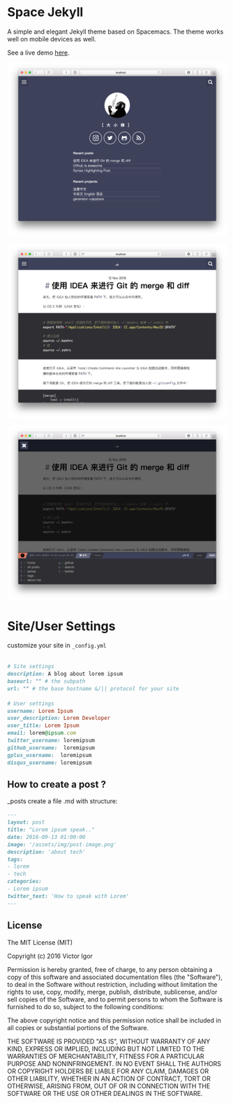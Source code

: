 # Space Jekyll

A simple and elegant Jekyll theme based on Spacemacs. The theme works well on mobile devices as well.

See a live demo [here](https://victorvoid.github.io/space-jekyll-template/).

![](https://github.com/ixfan/space-jekyll-template/blob/master/screenshot-01.png?raw=true)

![](https://github.com/ixfan/space-jekyll-template/blob/master/screenshot-02.png?raw=true)

![](https://github.com/ixfan/space-jekyll-template/blob/master/screenshot-03.png?raw=true)

# Site/User Settings

customize your site in ``_config.yml``

```ruby

# Site settings
description: A blog about lorem ipsum
baseurl: "" # the subpath
url: "" # the base hostname &/|| protocol for your site 

# User settings
username: Lorem Ipsum
user_description: Lorem Developer
user_title: Lorem Ipsum
email: lorem@ipsum.com
twitter_username: loremipsum
github_username:  loremipsum
gplus_username:  loremipsum
disqus_username: loremipsum

```

## How to create a post ? 

_posts create a file .md with structure:

```md
---
layout: post
title: "Lorem ipsum speak.."
date: 2016-09-13 01:00:00
image: '/assets/img/post-image.png'
description: 'about tech'
tags:
- lorem
- tech 
categories:
- Lorem ipsum
twitter_text: 'How to speak with Lorem'
---
```

## License
The MIT License (MIT)

Copyright (c) 2016 Victor Igor

Permission is hereby granted, free of charge, to any person obtaining a copy
of this software and associated documentation files (the "Software"), to deal
in the Software without restriction, including without limitation the rights
to use, copy, modify, merge, publish, distribute, sublicense, and/or sell
copies of the Software, and to permit persons to whom the Software is
furnished to do so, subject to the following conditions:

The above copyright notice and this permission notice shall be included in all
copies or substantial portions of the Software.

THE SOFTWARE IS PROVIDED "AS IS", WITHOUT WARRANTY OF ANY KIND, EXPRESS OR
IMPLIED, INCLUDING BUT NOT LIMITED TO THE WARRANTIES OF MERCHANTABILITY,
FITNESS FOR A PARTICULAR PURPOSE AND NONINFRINGEMENT. IN NO EVENT SHALL THE
AUTHORS OR COPYRIGHT HOLDERS BE LIABLE FOR ANY CLAIM, DAMAGES OR OTHER
LIABILITY, WHETHER IN AN ACTION OF CONTRACT, TORT OR OTHERWISE, ARISING FROM,
OUT OF OR IN CONNECTION WITH THE SOFTWARE OR THE USE OR OTHER DEALINGS IN THE
SOFTWARE.
